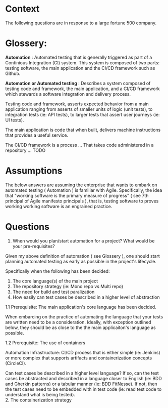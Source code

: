 

# Context
The following questions are in response to a large fortune 500 company. 

# Glossery:
**Automation** : Automated testing that is generally triggered as part of a 
Continious Integration (CI) system. This system is composed of two parts:
testing software, the main application and the CI/CD framework such as Github.

**Automation or Automated testing** : Describes a system composed of testing 
code and framework, the main application, and a CI/CD framework which stewards
a software integration and delivery process. 

Testing code and framework,  asserts expected behavior from a main application 
ranging from asserts of smaller units of logic (unit tests), to integration
tests (ie: API tests), to larger tests that assert user journeys (ie: UI tests).

The main application is code that when built, delivers machine instructions
that provides a useful service.

The CI/CD framework is a process ... That takes code administered in a 
repository ...  TODO

# Assumptions

The below answers are assuming the enterprise that wants to embark on automated
testing ( Automation ) is familiar with Agile. Specifically, the idea that 
"working software is the primary measure of progress" ( see 7th principal of 
Agile manifesto principals ), that is, testing software to proves working
working software is an engrained practice. 

# Questions

1. When would you plan/start automation for a project? What would be your
pre-requisites?

Given my above definition of automation ( see Glossery ), one should start
planning automated testing as early as possible in the project's lifecycle. 

Specifically when the following has been decided:

1. The core language(s) of the main project 
2. The repository strategy (ie: Mono repo vs Multi repo)
3. The need for build and test paralization
4. How easily can test cases be described in a higher level of abstraction

1.1 Prerequisite: The main application's core language has been decided.

When embarcing on the practice of automating the language that your tests
are written need to be a consideration. Ideally, with exception outlined below,
they should be as close to the the main applicaiton's language as possible.

1.2 Prerequisite: The use of containers


Automation Infrastructure:
CI/CD process that is either simple (ie: Jenkins)  or more complex that
supports artifacts and containerization concepts (CircleCI).

 Can test cases be described in a higher level
language? If so, can the test cases be abstracted and described in a language
closer to English (ie: BDD and Gherkin patterns) or a tabular manner (ie: BDD
FitNesse). If not, then the test cases need to be embedded with in test code
(ie: read test code to understand what is being tested).  
2. The containerization strategy 


